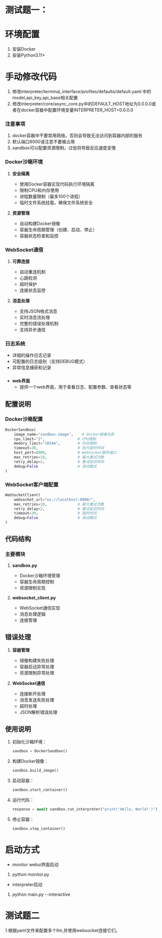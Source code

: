 # 测试题一：
# 环境配置
1. 安装Docker
2. 安装Python3.11+

# 手动修改代码
1. 修改interpreter/terminal_interface/profiles/defaults/default.yaml 中的model,api_key,api_base相关配置
2. 修改interpreter/core/async_core.py中的DEFAULT_HOST地址为0.0.0.0或者在docker容器中配置环境变量INTERPRETER_HOST=0.0.0.0

### 注意事项
1. docker容器中不要禁用网络，否则会导致无法访问到容器内部的服务
2. 默认端口8000请注意不要被占用
3. sandbox可以配置资源限制，过低将导致反应速度变慢

### Docker沙箱环境

1. **安全隔离**
   - 使用Docker容器实现代码执行环境隔离
   - 限制CPU和内存使用
   - 进程数量限制（最多100个进程）
   - 临时文件系统挂载，确保文件系统安全

2. **资源管理**
   - 自动构建Docker镜像
   - 容器生命周期管理（创建、启动、停止）
   - 容器状态检查和监控

### WebSocket通信

1. **可靠连接**
   - 自动重连机制
   - 心跳检测
   - 超时保护
   - 连接状态监控

2. **消息处理**
   - 支持JSON格式消息
   - 实时消息流处理
   - 完整的错误处理机制
   - 支持异步通信

### 日志系统

- 详细的操作日志记录
- 可配置的日志级别（支持DEBUG模式）
- 异常信息捕获和记录

###

- **web界面**
   - 提供一个web界面，用于查看日志、配置参数、查看状态等

## 配置说明

### Docker沙箱配置

```python
DockerSandbox(
    image_name="sandbox-image",    # Docker镜像名称
    cpu_limit="2",               # CPU限制
    memory_limit="1024m",        # 内存限制
    timeout=30,                  # 执行超时时间
    host_port=8000,              # WebSocket服务端口
    max_retries=10,              # 最大重试次数
    retry_delay=2,               # 重试延迟时间
    debug=False                  # 调试模式
)
```

### WebSocket客户端配置

```python
WebSocketClient(
    websocket_url="ws://localhost:8000/",
    max_retries=10,              # 最大重试次数
    retry_delay=2,               # 重试延迟时间
    timeout=30,                  # 超时时间
    debug=False                  # 调试模式
)
```

## 代码结构

### 主要模块

1. **sandbox.py**
   - Docker沙箱环境管理
   - 容器生命周期控制
   - 资源限制实现

2. **websocket_client.py**
   - WebSocket通信实现
   - 消息处理逻辑
   - 连接管理

## 错误处理

1. **容器管理**
   - 镜像构建失败处理
   - 容器启动异常处理
   - 资源限制异常处理

2. **WebSocket通信**
   - 连接断开处理
   - 消息发送失败处理
   - 超时处理
   - JSON解析错误处理

## 使用说明

1. 初始化沙箱环境：
   ```python
   sandbox = DockerSandbox()
   ```

2. 构建Docker镜像：
   ```python
   sandbox.build_image()
   ```

3. 启动容器：
   ```python
   sandbox.start_container()
   ```

4. 运行代码：
   ```python
   response = await sandbox.run_interpreter("print('Hello, World!')")
   ```

5. 停止容器：
   ```python
   sandbox.stop_container()
   ```

# 启动方式

- monitor webui界面启动
1. python monitor.py

- interpreter启动
1. python main.py --interactive


# 测试题二
1.根据yaml文件来配置多个llm,并使用websocket连接它们。
